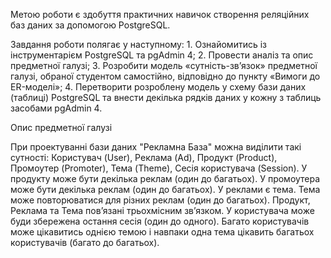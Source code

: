 Метою роботи є здобуття практичних навичок створення реляційних баз даних за допомогою PostgreSQL.

Завдання роботи полягає у наступному:
    1. Ознайомитись із інструментарієм PostgreSQL та pgAdmin 4;
    2. Провести аналіз та опис предметної галузі;
    3. Розробити модель «сутність-зв’язок» предметної галузі, обраної студентом самостійно, відповідно до пункту «Вимоги до ER-моделі»;
    4. Перетворити розроблену модель у схему бази даних (таблиці) PostgreSQL та внести декілька рядків даних у кожну з таблиць засобами pgAdmin 4.


Опис предметної галузі

При проектуванні бази даних "Рекламна База" можна виділити такі сутності: Користувач (User), Реклама (Ad), Продукт (Product), Промоутер (Promoter), Тема (Theme), Сесія користувача (Session).
У продукту може бути декілька реклам (один до багатьох).
У промоутера може бути декілька реклам (один до багатьох).
У реклами є тема. Тема може повторюватися для різних реклам (один до багатьох).
Продукт, Реклама та Тема пов’язані трьохмісним зв’язком.
У користувача може буди збережена остання сесія (один до одного).
Багато користувачів може цікавитись однією темою і навпаки одна тема цікавить багатьох користувачів (багато до багатьох).
